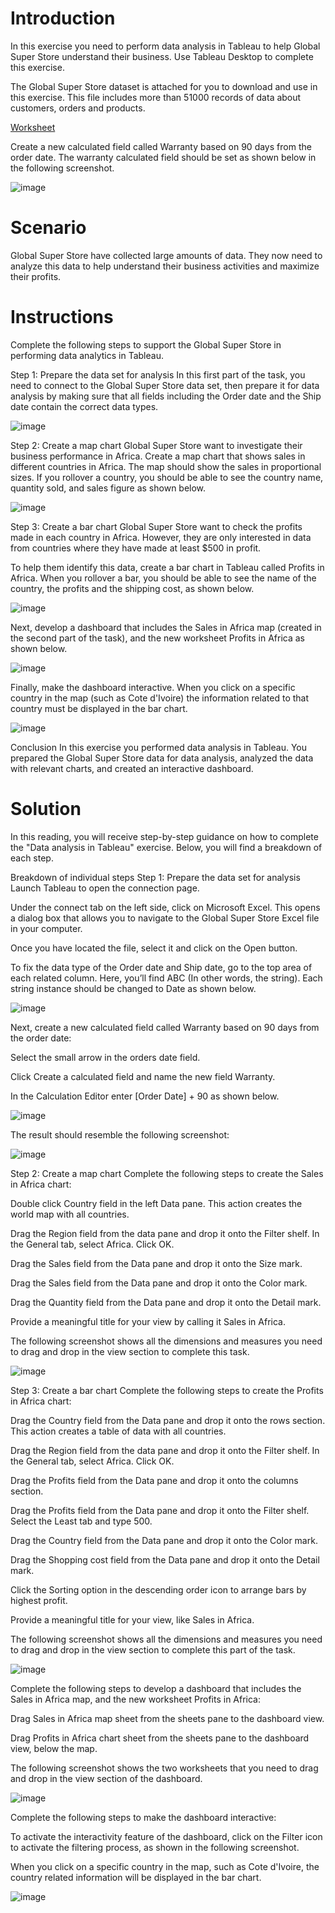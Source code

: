 # Introduction

In this exercise you need to perform data analysis in Tableau to help Global Super Store understand their business. Use Tableau Desktop to complete this exercise.

The Global Super Store dataset is attached for you to download and use in this exercise. This file includes more than 51000 records of data about customers, orders and products.

[Worksheet](https://d3c33hcgiwev3.cloudfront.net/9GScrAa0RCarDNRf-oUe0g_452298fa013a423f82d683d99d8386e1_Worksheet.xlsx?Expires=1696291200&Signature=lBHEiQ2I5jaYrbPTO4zk4RlHitF2kmqFGY-vothVDWRmnyDfncjfH88BUfCmlsOc-81F13GVsVnkhNTzknKFowaaw926nf9QeMZi2qNYYAl3e6UVSNL2Pf~GusGCg21uYsVVhNeff4N3Aj9qTps0118TOlRHDK88YYJmEanbMI0_&Key-Pair-Id=APKAJLTNE6QMUY6HBC5A)

Create a new calculated field called Warranty based on 90 days from the order date. The warranty calculated field should be set as shown below in the following screenshot.

![image](https://github.com/janaom/Meta-Database-Engineer-Professional-Certificate/assets/83917694/8801f6d5-4c63-4a30-98d8-28dfe9c5ff44)


# Scenario

Global Super Store have collected large amounts of data. They now need to analyze this data to help understand their business activities and maximize their profits.


# Instructions

Complete the following steps to support the Global Super Store in performing data analytics in Tableau.


Step 1: Prepare the data set for analysis
In this first part of the task, you need to connect to the Global Super Store data set, then prepare it for data analysis by making sure that all fields including the Order date and the Ship date contain the correct data types.

![image](https://github.com/janaom/Meta-Database-Engineer-Professional-Certificate/assets/83917694/f2e9c402-6f1a-413f-8eb7-758ed2ab9c1f)


Step 2: Create a map chart
Global Super Store want to investigate their business performance in Africa. Create a map chart that shows sales in different countries in Africa. The map should show the sales in proportional sizes. If you rollover a country, you should be able to see the country name, quantity sold, and sales figure as shown below. 

![image](https://github.com/janaom/Meta-Database-Engineer-Professional-Certificate/assets/83917694/0098383a-7038-480c-9acc-cc6837a6cbea)


Step 3: Create a bar chart
Global Super Store want to check the profits made in each country in Africa. However, they are only interested in data from countries where they have made at least $500 in profit. 

To help them identify this data, create a bar chart in Tableau called Profits in Africa. When you rollover a bar, you should be able to see the name of the country, the profits and the shipping cost, as shown below. 

![image](https://github.com/janaom/Meta-Database-Engineer-Professional-Certificate/assets/83917694/0e1b7489-9440-4ffb-9bf6-43f612948765)


Next, develop a dashboard that includes the Sales in Africa map (created in the second part of the task), and the new worksheet Profits in Africa as shown below.

![image](https://github.com/janaom/Meta-Database-Engineer-Professional-Certificate/assets/83917694/83f03c98-b266-447b-8314-488af2788bcf)


Finally, make the dashboard interactive. When you click on a specific country in the map (such as Cote d'Ivoire) the information related to that country must be displayed in the bar chart.

![image](https://github.com/janaom/Meta-Database-Engineer-Professional-Certificate/assets/83917694/b18a24b4-d9cf-47d2-8ae2-b5e9c11a6b96)


Conclusion
In this exercise you performed data analysis in Tableau. You prepared the Global Super Store data for data analysis, analyzed the data with relevant charts, and created an interactive dashboard.

# Solution

In this reading, you will receive step-by-step guidance on how to complete the "Data analysis in Tableau" exercise.
Below, you will find a breakdown of each step.



Breakdown of individual steps
Step 1: Prepare the data set for analysis
Launch Tableau to open the connection page.

Under the connect tab on the left side, click on Microsoft Excel. This opens a dialog box that allows you to navigate to the Global Super Store Excel file in your computer.

Once you have located the file, select it and click on the Open button.

To fix the data type of the Order date and Ship date, go to the top area of each related column. Here, you’ll find ABC (In other words, the string). Each string instance should be changed to Date as shown below. 

![image](https://github.com/janaom/Meta-Database-Engineer-Professional-Certificate/assets/83917694/b4fb53f0-093b-455b-8222-9ac6966972cb)

Next, create a new calculated field called Warranty based on 90 days from the order date:   

Select the small arrow in the orders date field. 

Click Create a calculated field and name the new field Warranty. 

In the Calculation Editor enter [Order Date] + 90 as shown below. 

![image](https://github.com/janaom/Meta-Database-Engineer-Professional-Certificate/assets/83917694/181773dd-e118-4d66-85f2-3f90d40e1663)

The result should resemble the following screenshot:

![image](https://github.com/janaom/Meta-Database-Engineer-Professional-Certificate/assets/83917694/7d4ab9bc-48d9-4f7e-b8f3-aa6d3cd28481)

Step 2: Create a map chart
Complete the following steps to create the Sales in Africa chart:

Double click Country field in the left Data pane. This action creates the world map with all countries.

Drag the Region field from the data pane and drop it onto the Filter shelf. In the General tab, select Africa. Click OK.

Drag the Sales field from the Data pane and drop it onto the Size mark.

Drag the Sales field from the Data pane and drop it onto the Color mark.

Drag the Quantity field from the Data pane and drop it onto the Detail mark. 

Provide a meaningful title for your view by calling it Sales in Africa. 


The following screenshot shows all the dimensions and measures you need to drag and drop in the view section to complete this task.

![image](https://github.com/janaom/Meta-Database-Engineer-Professional-Certificate/assets/83917694/09b9ac16-a0fe-45c9-90c7-18b72f4d92d0)

Step 3: Create a bar chart
Complete the following steps to create the Profits in Africa chart:

Drag the Country field from the Data pane and drop it onto the rows section. This action creates a table of data with all countries.

Drag the Region field from the data pane and drop it onto the Filter shelf. In the General tab, select Africa. Click OK.

Drag the Profits field from the Data pane and drop it onto the columns section.

Drag the Profits field from the Data pane and drop it onto the Filter shelf. Select the Least tab and type 500.

Drag the Country field from the Data pane and drop it onto the Color mark.

Drag the Shopping cost field from the Data pane and drop it onto the Detail mark. 

Click the Sorting option in the descending order icon to arrange bars by highest profit. 

Provide a meaningful title for your view, like Sales in Africa. 

The following screenshot shows all the dimensions and measures you need to drag and drop in the view section to complete this part of the task.

![image](https://github.com/janaom/Meta-Database-Engineer-Professional-Certificate/assets/83917694/238eddf8-13a4-4487-af67-e3d304545958)

Complete the following steps to develop a dashboard that includes the Sales in Africa map, and the new worksheet Profits in Africa:

Drag Sales in Africa map sheet from the sheets pane to the dashboard view. 

Drag Profits in Africa chart sheet from the sheets pane to the dashboard view, below the map. 

 

The following screenshot shows the two worksheets that you need to drag and drop in the view section of the dashboard.

![image](https://github.com/janaom/Meta-Database-Engineer-Professional-Certificate/assets/83917694/bf5cd9e3-245a-4150-8bdf-52e483d3403c)


Complete the following steps to make the dashboard interactive: 

To activate the interactivity feature of the dashboard, click on the Filter icon to activate the filtering process, as shown in the following screenshot. 

When you click on a specific country in the map, such as Cote d'Ivoire, the country related information will be displayed in the bar chart.

![image](https://github.com/janaom/Meta-Database-Engineer-Professional-Certificate/assets/83917694/64ebeae3-f58a-4f62-b608-2a4169b8b2db)




